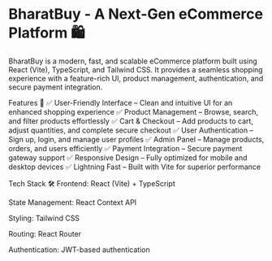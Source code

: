 # BharatBuy - A Next-Gen eCommerce Platform 🛍️
BharatBuy is a modern, fast, and scalable eCommerce platform built using React (Vite), TypeScript, and Tailwind CSS. It provides a seamless shopping experience with a feature-rich UI, product management, authentication, and secure payment integration.

Features 🚀
✅ User-Friendly Interface – Clean and intuitive UI for an enhanced shopping experience
✅ Product Management – Browse, search, and filter products effortlessly
✅ Cart & Checkout – Add products to cart, adjust quantities, and complete secure checkout
✅ User Authentication – Sign up, login, and manage user profiles
✅ Admin Panel – Manage products, orders, and users efficiently
✅ Payment Integration – Secure payment gateway support
✅ Responsive Design – Fully optimized for mobile and desktop devices
✅ Lightning Fast – Built with Vite for superior performance

Tech Stack 🛠️
Frontend: React (Vite) + TypeScript

State Management: React Context API

Styling: Tailwind CSS

Routing: React Router

Authentication: JWT-based authentication


